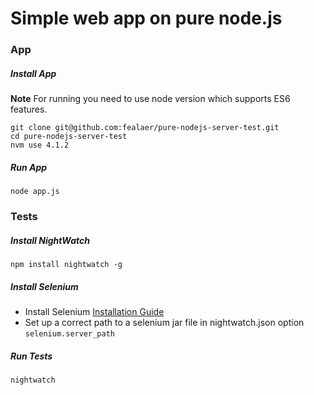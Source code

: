 # Simple web app on pure node.js

### App

##### Install App
**Note** For running you need to use node version which supports ES6 features.

```
git clone git@github.com:fealaer/pure-nodejs-server-test.git
cd pure-nodejs-server-test
nvm use 4.1.2
```

##### Run App

```
node app.js
```

### Tests

##### Install NightWatch

```
npm install nightwatch -g
```

##### Install Selenium

* Install Selenium [Installation Guide](http://nightwatchjs.org/guide#installation)
* Set up a correct path to a selenium jar file in nightwatch.json option `selenium.server_path`

##### Run Tests

```
nightwatch
```
